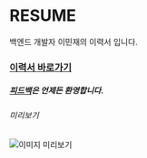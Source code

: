 # RESUME

백엔드 개발자 이민재의 이력서 입니다.

### [이력서 바로가기](https://github.com/Min-92/resume/blob/master/resume.pdf)

##### [피드백](https://github.com/Min-92/resume/issues/new?assignees=Min-92&labels=documentation&template=feedback.md&title=%5BFEEDBACK%5D)은 언제든 환영합니다.





###### 미리보기

![이미지 미리보기](https://user-images.githubusercontent.com/26920620/70777863-30569e80-1dc4-11ea-957e-50eab328c2cc.png)